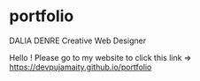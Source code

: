 # portfolio
DALIA DENRE Creative Web Designer

Hello ! Please go to my website to click this link => https://devpujamaity.github.io/portfolio
